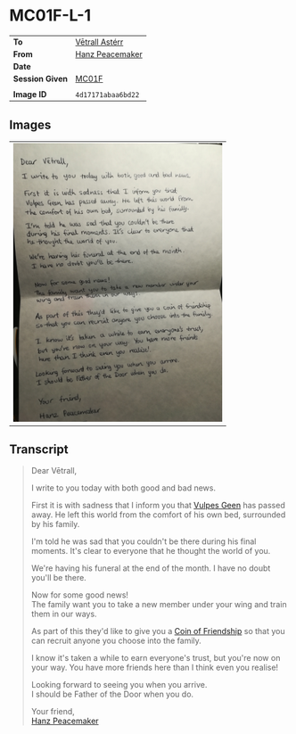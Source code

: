 # MC01F-L-1

|||
| --- | --- |
| **To** | [Vētrall Astérr](../characters/vetrall-asterr.md) | letter.1
| **From** | [Hanz Peacemaker](../characters/hanz-peacemaker.md) |
| **Date** | |
| **Session Given** | [MC01F](../sessions/MC01F.md) |
|||
| **Image ID** | `4d17171abaa6bd22` |

## Images

||
|:---:|
| <img src="https://raw.githubusercontent.com/jesskelsall/astarus-images/main/letters/4d17171abaa6bd22.jpg" height="500" /> |

## Transcript

> Dear Vētrall,
>
> I write to you today with both good and bad news.
>
> First it is with sadness that I inform you that [Vulpes Geen](../characters/vulpes-geen.md) has passed away. He left this world from the comfort of his own bed, surrounded by his family.
>
> I'm told he was sad that you couldn't be there during his final moments. It's clear to everyone that he thought the world of you.
>
> We're having his funeral at the end of the month. I have no doubt you'll be there.
>
> Now for some good news!  
> The family want you to take a new member under your wing and train them in our ways.
>
> As part of this they'd like to give you a [Coin of Friendship](../items/coin-of-friendship.md) so that you can recruit anyone you choose into the family.
>
> I know it's taken a while to earn everyone's trust, but you're now on your way. You have more friends here than I think even you realise!
>
> Looking forward to seeing you when you arrive.  
> I should be Father of the Door when you do.
>
> Your friend,  
> [Hanz Peacemaker](../characters/hanz-peacemaker.md)
